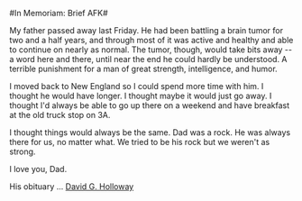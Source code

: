 #In Memoriam: Brief AFK#

My father passed away last Friday. He had been battling a brain tumor for two and a half years, and through most of it was active and healthy and able to continue on nearly as normal. The tumor, though, would take bits away -- a word here and there, until near the end he could hardly be understood. A terrible punishment for a man of great strength, intelligence, and humor.

I moved back to New England so I could spend more time with him. I thought he would have longer. I thought maybe it would just go away. I thought I'd always be able to go up there on a weekend and have breakfast at the old truck stop on 3A.

I thought things would always be the same. Dad was a rock. He was always there for us, no matter what. We tried to be his rock but we weren't as strong.

I love you, Dad.

His obituary ... [David G. Holloway](http://www.concordmonitor.com/apps/pbcs.dll/article?AID=/20070701/REPOSITORY/707010386/1006/COMMUNITY02)
